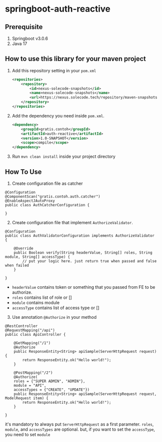 # springboot-auth-reactive

## Prerequisite
1. Springboot v3.0.6
2. Java 17

## How to use this library for your maven project
1. Add this repository setting in your `pom.xml`
    ```xml
    <repositories>
        <repository>
            <id>nexus-solecode-snapshots</id>
            <name>nexus-solecode-snapshots</name>
            <url>https://nexus.solecode.tech/repository/maven-snapshots/</url>
        </repository>
    </repositories>
    ```
2. Add the dependency you need inside `pom.xml`.
    ```xml
    <dependency>
        <groupId>gratis.contoh</groupId>
        <artifactId>auth-reactive</artifactId>
        <version>1.0-SNAPSHOT</version>
        <scope>compile</scope>
    </dependency>
    ```
3. Run `mvn clean install` inside your project directory

## How To Use
1. Create configuration file as catcher
```
@Configuration
@ComponentScan("gratis.contoh.auth.catcher")
@EnableAspectJAutoProxy
public class AuthCatcherConfiguration {

}
```

2. Create configuration file that implement `AuthorizeValidator`.
```
@Configuration
public class AuthValidatorConfiguration implements AuthorizeValidator {

    @Override
    public Boolean verify(String headerValue, String[] roles, String module, String[] accessType) {
        // put your logic here. just return true when passed and false when failed
    }

}
```
- `headerValue` contains token or something that you passed from FE to be authorize.
- `roles` contains list of role or []
- `module` contains module 
- `accessType` contains list of access type or []

3. Use annotation `@Authorize` in your method
```
@RestController
@RequestMapping("/api")
public class ApiController {

    @GetMapping("/1")
    @Authorize
    public ResponseEntity<String> apiSample(ServerHttpRequest request) {
        return ResponseEntity.ok("Hello world!");
    }
    
    @PostMapping("/2")
    @Authorize(
	roles = {"SUPER ADMIN", "ADMIN"}, 
	module = "API", 
	accessTypes = {"CREATE", "UPDATE"})
    public ResponseEntity<String> apiSample(ServerHttpRequest request, ModelRequest item) {
        return ResponseEntity.ok("Hello world!");
    }
	
}
```
it's mandatory to always put `ServerHttpRequest` as a first parameter. `roles`, `module`, and `accessTypes` are optional. but, if you want to set the `accessType`, you need to set `module`
